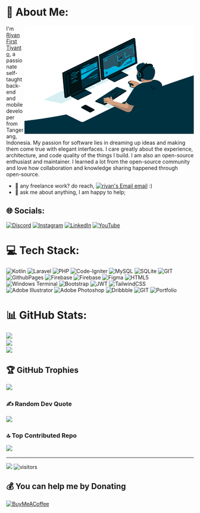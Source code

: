 # 💫 About Me:

<img align="right" alt="GIF" src="https://github.com/ryn-crypto/ryn-crypto/blob/master/code.gif?raw=true" width="455" height="291" />

I'm [Riyan First Tiyanto](https://riyan.appssolution.biz.id/), a passionate self-taught back-end and mobile developer from Tangerang, Indonesia. My passion for software lies in dreaming up ideas and making them come true with elegant interfaces. I care greatly about the experience, architecture, and code quality of the things I build.
I am also an open-source enthusiast and maintainer. I learned a lot from the open-source community and love how collaboration and knowledge sharing happened through open-source.

- 💼 any freelance work? do reach, [ <img alt="riyan's Email" width="22px" src="https://www.svgrepo.com/show/484564/email-part-2.svg" /> email](mailto:riyandotianto2@gmail.com) :)
- 💬 ask me about anything, I am happy to help;

## 🌐 Socials:

[![Discord](https://img.shields.io/badge/Discord-%237289DA.svg?logo=discord&logoColor=white)](https://discord.gg/uZZszxb6) [![Instagram](https://img.shields.io/badge/Instagram-%23E4405F.svg?logo=Instagram&logoColor=white)](https://instagram.com/riyandotianto) [![LinkedIn](https://img.shields.io/badge/LinkedIn-%230077B5.svg?logo=linkedin&logoColor=white)](https://www.linkedin.com/in/riyan-first-tiyanto-aa5a4b168/) [![YouTube](https://img.shields.io/badge/YouTube-%23FF0000.svg?logo=YouTube&logoColor=white)](https://youtube.com/@UC048Cwj-pUecwFF1-PRdqyw)

# 💻 Tech Stack:

![Kotlin](https://img.shields.io/badge/kotlin-%237F52FF.svg?style=plastic&logo=kotlin&logoColor=white) ![Laravel](https://img.shields.io/badge/laravel-%23FF2D20.svg?style=plastic&logo=laravel&logoColor=white) ![PHP](https://img.shields.io/badge/php-%23777BB4.svg?style=plastic&logo=php&logoColor=white) ![Code-Igniter](https://img.shields.io/badge/CodeIgniter-%23EF4223.svg?style=plastic&logo=codeIgniter&logoColor=white) ![MySQL](https://img.shields.io/badge/mysql-%2300000f.svg?style=plastic&logo=mysql&logoColor=white) ![SQLite](https://img.shields.io/badge/sqlite-%2307405e.svg?style=plastic&logo=sqlite&logoColor=white) ![GIT](https://img.shields.io/badge/Git-fc6d26?style=plastic&logo=git&logoColor=white) ![GithubPages](https://img.shields.io/badge/github%20pages-121013?style=plastic&logo=github&logoColor=white) ![Firebase](https://img.shields.io/badge/firebase-%23039BE5.svg?style=plastic&logo=firebase) ![Firebase](https://img.shields.io/badge/Firebase-039BE5?style=plastic&logo=Firebase&logoColor=white) ![Figma](https://img.shields.io/badge/figma-%23F24E1E.svg?style=plastic&logo=figma&logoColor=white) ![HTML5](https://img.shields.io/badge/html5-%23E34F26.svg?style=plastic&logo=html5&logoColor=white) ![Windows Terminal](https://img.shields.io/badge/Windows%20Terminal-%234D4D4D.svg?style=plastic&logo=windows-terminal&logoColor=white) ![Bootstrap](https://img.shields.io/badge/bootstrap-%238511FA.svg?style=plastic&logo=bootstrap&logoColor=white) ![JWT](https://img.shields.io/badge/JWT-black?style=plastic&logo=JSON%20web%20tokens) ![TailwindCSS](https://img.shields.io/badge/tailwindcss-%2338B2AC.svg?style=plastic&logo=tailwind-css&logoColor=white) ![Adobe Illustrator](https://img.shields.io/badge/adobe%20illustrator-%23FF9A00.svg?style=plastic&logo=adobe%20illustrator&logoColor=white) ![Adobe Photoshop](https://img.shields.io/badge/adobe%20photoshop-%2331A8FF.svg?style=plastic&logo=adobe%20photoshop&logoColor=white) ![Dribbble](https://img.shields.io/badge/Dribbble-EA4C89?style=plastic&logo=dribbble&logoColor=white) ![GIT](https://img.shields.io/badge/Git-fc6d26?style=plastic&logo=git&logoColor=white) ![Portfolio](https://img.shields.io/badge/Portfolio-%23000000.svg?style=plastic&logo=firefox&logoColor=#FF7139)

# 📊 GitHub Stats:

![](https://github-readme-stats.vercel.app/api?username=ryn-crypto&theme=onedark&hide_border=false&include_all_commits=false&count_private=true)<br/>
![](https://github-readme-streak-stats.herokuapp.com/?user=ryn-crypto&theme=onedark&hide_border=false)<br/>
![](https://github-readme-stats.vercel.app/api/top-langs/?username=ryn-crypto&theme=onedark&hide_border=false&include_all_commits=false&count_private=true&layout=compact)

## 🏆 GitHub Trophies

![](https://github-profile-trophy.vercel.app/?username=ryn-crypto&theme=onedark&no-frame=true&no-bg=true&margin-w=4)

### ✍️ Random Dev Quote

![](https://quotes-github-readme.vercel.app/api?type=horizontal&theme=radical)

### 🔝 Top Contributed Repo

![](https://github-contributor-stats.vercel.app/api?username=ryn-crypto&limit=5&theme=onedark&combine_all_yearly_contributions=true)

---

[![](https://visitcount.itsvg.in/api?id=ryn-crypto&icon=5&color=0)](https://visitcount.itsvg.in)
![visitors](https://visitor-badge.laobi.icu/badge?page_id=ryn-crypto.visitor-badge)

## 💰 You can help me by Donating

[![BuyMeACoffee](https://img.shields.io/badge/Buy%20Me%20a%20Coffee-ffdd00?style=for-the-badge&logo=buy-me-a-coffee&logoColor=black)](https://buymeacoffee.com/riyandotiav)

<!-- Proudly created with GPRM ( https://gprm.itsvg.in ) -->
